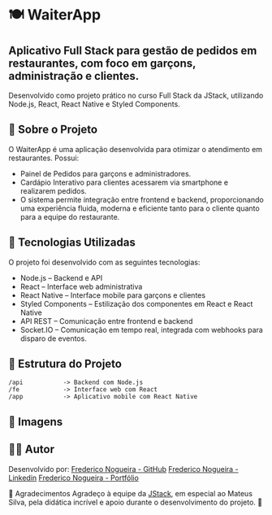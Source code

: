 # 🍽️ WaiterApp
## Aplicativo Full Stack para gestão de pedidos em restaurantes, com foco em garçons, administração e clientes.
Desenvolvido como projeto prático no curso Full Stack da JStack, utilizando Node.js, React, React Native e Styled Components.

## 📱 Sobre o Projeto
O WaiterApp é uma aplicação desenvolvida para otimizar o atendimento em restaurantes. Possui:

* Painel de Pedidos para garçons e administradores.
* Cardápio Interativo para clientes acessarem via smartphone e realizarem pedidos.
* O sistema permite integração entre frontend e backend, proporcionando uma experiência fluida, moderna e eficiente tanto para o cliente quanto para a equipe do restaurante.

## 🚀 Tecnologias Utilizadas
O projeto foi desenvolvido com as seguintes tecnologias:

* Node.js – Backend e API
* React – Interface web administrativa
* React Native – Interface mobile para garçons e clientes
* Styled Components – Estilização dos componentes em React e React Native
* API REST – Comunicação entre frontend e backend
* Socket.IO – Comunicação em tempo real, integrada com webhooks para disparo de eventos.

## 📂 Estrutura do Projeto
```
/api           -> Backend com Node.js
/fe            -> Interface web com React
/app           -> Aplicativo mobile com React Native
```
## 📸 Imagens 

## 👨‍💻 Autor
Desenvolvido por:
[Frederico Nogueira - GitHub](https://github.com/FredNogueiraDev)
[Frederico Nogueira - Linkedin](https://www.linkedin.com/in/frederico-n/)
[Frederico Nogueira - Portfólio](https://www.fredericonogueira.site/)

🙌 Agradecimentos
Agradeço à equipe da [JStack](https://jstack.com.br), em especial ao Mateus Silva, pela didática incrível e apoio durante o desenvolvimento do projeto. 🤘




